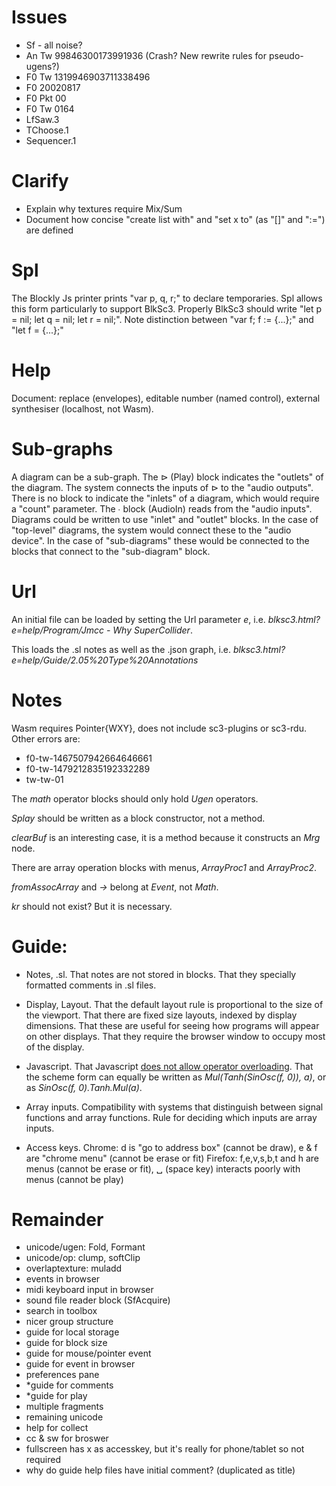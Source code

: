 # Issues

- Sf - all noise?
- An Tw 99846300173991936 (Crash? New rewrite rules for pseudo-ugens?)
- F0 Tw 1319946903711338496
- F0 20020817
- F0 Pkt 00
- F0 Tw 0164
- LfSaw.3
- TChoose.1
- Sequencer.1

# Clarify

- Explain why textures require Mix/Sum
- Document how concise "create list with" and "set x to" (as "[]" and ":=") are defined

# Spl

The Blockly Js printer prints "var p, q, r;" to declare temporaries.
Spl allows this form particularly to support BlkSc3.
Properly BlkSc3 should write "let p = nil; let q = nil; let r = nil;".
Note distinction between "var f; f := {...};" and "let f = {...};"

# Help

Document:
replace (envelopes),
editable number (named control),
external synthesiser (localhost, not Wasm).

# Sub-graphs

A diagram can be a sub-graph.
The ⊳ (Play) block indicates the "outlets" of the diagram.
The system connects the inputs of ⊳ to the "audio outputs".
There is no block to indicate the "inlets" of a diagram, which would require a "count" parameter.
The ∙ block (AudioIn) reads from the "audio inputs".
Diagrams could be written to use "inlet" and "outlet" blocks.
In the case of "top-level" diagrams, the system would connect these to the "audio device".
In the case of "sub-diagrams" these would be connected to the blocks that connect to the "sub-diagram" block.

# Url

An initial file can be loaded by setting the Url parameter _e_,
i.e. _blksc3.html?e=help/Program/Jmcc - Why SuperCollider_.

This loads the .sl notes as well as the .json graph,
i.e. _blksc3.html?e=help/Guide/2.05%20Type%20Annotations_

# Notes

Wasm requires Pointer{WXY}, does not include sc3-plugins or sc3-rdu.
Other errors are:

- f0-tw-1467507942664646661
- f0-tw-1479212835192332289
- tw-tw-01

The _math_ operator blocks should only hold _Ugen_ operators.

_Splay_ should be written as a block constructor, not a method.

_clearBuf_ is an interesting case, it is a method because it constructs an _Mrg_ node.

There are array operation blocks with menus, _ArrayProc1_ and _ArrayProc2_.

_fromAssocArray_ and _->_ belong at _Event_, not _Math_.

_kr_ should not exist?  But it is necessary.

# Guide:

- Notes, .sl.
  That notes are not stored in blocks.
  That they specially formatted comments in .sl files.

- Display, Layout.
  That the default layout rule is proportional to the size of the viewport.
  That there are fixed size layouts,  indexed by display dimensions.
  That these are useful for seeing how programs will appear on other displays.
  That they require the browser window to occupy most of the display.

- Javascript.
  That Javascript [does not allow operator overloading](https://github.com/tc39/proposal-operator-overloading).
  That the scheme form can equally be written as _Mul(Tanh(SinOsc(f, 0)), a)_,
  or as _SinOsc(f, 0).Tanh.Mul(a)_.

- Array inputs.
  Compatibility with systems that distinguish between signal functions and array functions.
  Rule for deciding which inputs are array inputs.

- Access keys.
  Chrome: d is "go to address box" (cannot be draw), e & f are "chrome menu" (cannot be erase or fit)
  Firefox: f,e,v,s,b,t and h are menus (cannot be erase or fit), ␣ (space key) interacts poorly with menus (cannot be play)

# Remainder

- unicode/ugen: Fold, Formant
- unicode/op: clump, softClip
- overlaptexture: muladd
- events in browser
- midi keyboard input in browser
- sound file reader block (SfAcquire)
- search in toolbox
- nicer group structure
- guide for local storage
- guide for block size
- guide for mouse/pointer event
- guide for event in browser
- preferences pane
- *guide for comments
- *guide for play
- multiple fragments
- remaining unicode
- help for collect
- cc & sw for broswer
- fullscreen has x as accesskey, but it's really for phone/tablet so not required
- why do guide help files have initial comment? (duplicated as title)
